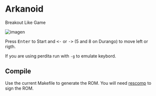 # Arkanoid
Breakout Like Game

![imagen](https://github.com/durangoretro/arkanoid/assets/6067824/738ddcfc-cb3c-40fe-a1b5-7f27989a7351)


Press <kbd>Enter</kbd> to Start  and <kbd><-</kbd> or <kbd>-></kbd> (5 and 8 on Durango) to move left or rigth.
  
If you are using perdita run with ```-g``` to emulate keybord.
  
## Compile

Use the current Makefile to generate the ROM. You will need [rescomp](https://github.com/durangoretro/rescomp) to sign the ROM.
